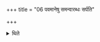 +++
title = "06 पवमानेषु समन्वारब्धः सर्पति"

+++

<details><summary>थिते</summary>

पवमानेषु समन्वारब्धः सर्पति ६
</details>
